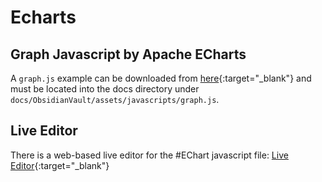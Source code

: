 # Echarts
## Graph Javascript by Apache ECharts

A `graph.js` example can be downloaded from [here](https://raw.githubusercontent.com/daxcore/mkdocs-obsidian-interactive-graph-plugin/main/docs/ObsidianVault/assets/javascripts/graph.js){:target="\_blank"} and must be located into the docs directory under `docs/ObsidianVault/assets/javascripts/graph.js`.

## Live Editor

There is a web-based live editor for the #EChart javascript file: [Live Editor](https://echarts.apache.org/examples/en/editor.html?c=graph){:target="\_blank"}
